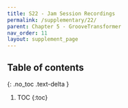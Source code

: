 ```yaml
---
title: S22 - Jam Session Recordings
permalink: /supplementary/22/
parent: Chapter 5 - GrooveTransformer
nav_order: 11
layout: supplement_page
---
```


## Table of contents
{: .no_toc .text-delta }

1. TOC
{:toc}